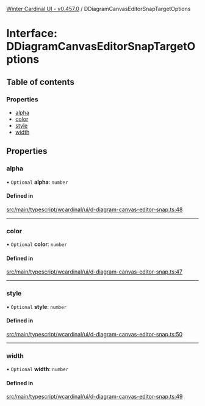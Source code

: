 [Winter Cardinal UI - v0.457.0](../index.md) / DDiagramCanvasEditorSnapTargetOptions

# Interface: DDiagramCanvasEditorSnapTargetOptions

## Table of contents

### Properties

- [alpha](DDiagramCanvasEditorSnapTargetOptions.md#alpha)
- [color](DDiagramCanvasEditorSnapTargetOptions.md#color)
- [style](DDiagramCanvasEditorSnapTargetOptions.md#style)
- [width](DDiagramCanvasEditorSnapTargetOptions.md#width)

## Properties

### alpha

• `Optional` **alpha**: `number`

#### Defined in

[src/main/typescript/wcardinal/ui/d-diagram-canvas-editor-snap.ts:48](https://github.com/winter-cardinal/winter-cardinal-ui/blob/v0.457.0/src/main/typescript/wcardinal/ui/d-diagram-canvas-editor-snap.ts#L48)

___

### color

• `Optional` **color**: `number`

#### Defined in

[src/main/typescript/wcardinal/ui/d-diagram-canvas-editor-snap.ts:47](https://github.com/winter-cardinal/winter-cardinal-ui/blob/v0.457.0/src/main/typescript/wcardinal/ui/d-diagram-canvas-editor-snap.ts#L47)

___

### style

• `Optional` **style**: `number`

#### Defined in

[src/main/typescript/wcardinal/ui/d-diagram-canvas-editor-snap.ts:50](https://github.com/winter-cardinal/winter-cardinal-ui/blob/v0.457.0/src/main/typescript/wcardinal/ui/d-diagram-canvas-editor-snap.ts#L50)

___

### width

• `Optional` **width**: `number`

#### Defined in

[src/main/typescript/wcardinal/ui/d-diagram-canvas-editor-snap.ts:49](https://github.com/winter-cardinal/winter-cardinal-ui/blob/v0.457.0/src/main/typescript/wcardinal/ui/d-diagram-canvas-editor-snap.ts#L49)
